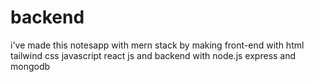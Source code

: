 # backend
i've made this notesapp with mern stack by making front-end with html tailwind css javascript react js and backend with node.js express and mongodb
